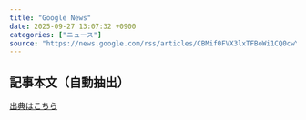 ```yaml
---
title: "Google News"
date: 2025-09-27 13:07:32 +0900
categories: ["ニュース"]
source: "https://news.google.com/rss/articles/CBMif0FVX3lxTFBoWi1CQ0cwYlFzTGVEakQ0WjNGT3I3WTB1dFV2ektId2ZNd2VLVVFpc1lpb0I1RURTWjAycXByc3lWdXJnMWZteFhSdXJya2N6MFItYlNfTnBHZURabnh0QV9MQlpoZ2FuNjVXMnBXaGQ4VjJaZnl4TlotMXBWNTA?oc=5"
---
```


## 記事本文（自動抽出）
<body class="y0K44d EA71Tc" id="readabilityBody"></body>

[出典はこちら](https://news.google.com/rss/articles/CBMif0FVX3lxTFBoWi1CQ0cwYlFzTGVEakQ0WjNGT3I3WTB1dFV2ektId2ZNd2VLVVFpc1lpb0I1RURTWjAycXByc3lWdXJnMWZteFhSdXJya2N6MFItYlNfTnBHZURabnh0QV9MQlpoZ2FuNjVXMnBXaGQ4VjJaZnl4TlotMXBWNTA?oc=5)

